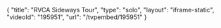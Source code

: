 {
    "title": "RVCA Sideways Tour",
    "type": "solo",
    "layout": "iframe-static",
    "videoId": "195951",
    "url": "\/tvpembed\/195951"
}